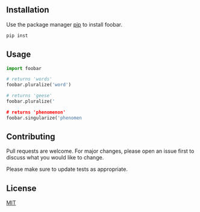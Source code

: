 



## Installation

Use the package manager [pip](https://pip.pypa.io/en/stable/) to install foobar.

```bash
pip inst 
```

## Usage

```python
import foobar

# returns 'words'
foobar.pluralize('word')

# returns 'geese'
foobar.pluralize('

# returns 'phenomenon'
foobar.singularize('phenomen
```

## Contributing

Pull requests are welcome. For major changes, please open an issue first
to discuss what you would like to change.

Please make sure to update tests as appropriate.

## License

[MIT](https://choosealicense.com/licenses/mit/)
